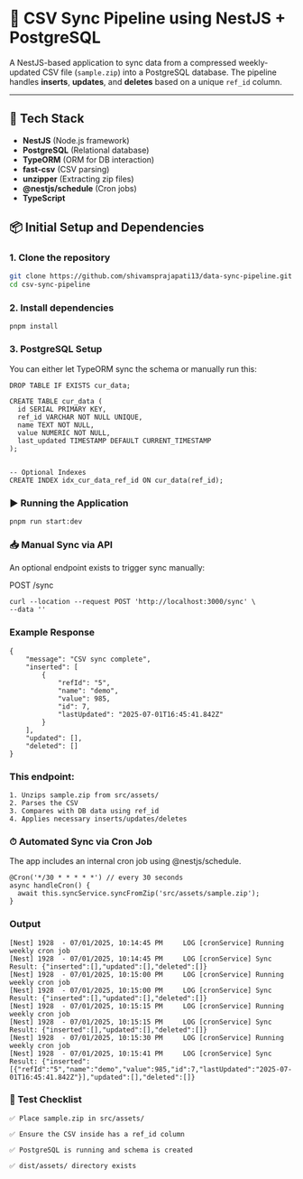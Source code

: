 # 🔁 CSV Sync Pipeline using NestJS + PostgreSQL

A NestJS-based application to sync data from a compressed weekly-updated CSV file (`sample.zip`) into a PostgreSQL database. The pipeline handles **inserts**, **updates**, and **deletes** based on a unique `ref_id` column.

---

## 🧱 Tech Stack

- **NestJS** (Node.js framework)
- **PostgreSQL** (Relational database)
- **TypeORM** (ORM for DB interaction)
- **fast-csv** (CSV parsing)
- **unzipper** (Extracting zip files)
- **@nestjs/schedule** (Cron jobs)
- **TypeScript**

## 📦 Initial Setup and Dependencies

### 1. Clone the repository

```bash
git clone https://github.com/shivamsprajapati13/data-sync-pipeline.git
cd csv-sync-pipeline
```

### 2. Install dependencies
```
pnpm install
```

### 3. PostgreSQL Setup
You can either let TypeORM sync the schema or manually run this:
```
DROP TABLE IF EXISTS cur_data;

CREATE TABLE cur_data (
  id SERIAL PRIMARY KEY,
  ref_id VARCHAR NOT NULL UNIQUE,  
  name TEXT NOT NULL,
  value NUMERIC NOT NULL,
  last_updated TIMESTAMP DEFAULT CURRENT_TIMESTAMP
);


-- Optional Indexes
CREATE INDEX idx_cur_data_ref_id ON cur_data(ref_id);
```

### ▶️ Running the Application
```
pnpm run start:dev
```

### 📥 Manual Sync via API
An optional endpoint exists to trigger sync manually:

POST /sync
```
curl --location --request POST 'http://localhost:3000/sync' \
--data ''
```

### Example Response
```
{
    "message": "CSV sync complete",
    "inserted": [
        {
            "refId": "5",
            "name": "demo",
            "value": 985,
            "id": 7,
            "lastUpdated": "2025-07-01T16:45:41.842Z"
        }
    ],
    "updated": [],
    "deleted": []
}
```

### This endpoint:
```
1. Unzips sample.zip from src/assets/
2. Parses the CSV
3. Compares with DB data using ref_id
4. Applies necessary inserts/updates/deletes
```

### ⏱ Automated Sync via Cron Job
The app includes an internal cron job using @nestjs/schedule.
```
@Cron('*/30 * * * * *') // every 30 seconds
async handleCron() {
  await this.syncService.syncFromZip('src/assets/sample.zip');
}
```

### Output
```
[Nest] 1928  - 07/01/2025, 10:14:45 PM     LOG [cronService] Running weekly cron job
[Nest] 1928  - 07/01/2025, 10:14:45 PM     LOG [cronService] Sync Result: {"inserted":[],"updated":[],"deleted":[]}
[Nest] 1928  - 07/01/2025, 10:15:00 PM     LOG [cronService] Running weekly cron job
[Nest] 1928  - 07/01/2025, 10:15:00 PM     LOG [cronService] Sync Result: {"inserted":[],"updated":[],"deleted":[]}
[Nest] 1928  - 07/01/2025, 10:15:15 PM     LOG [cronService] Running weekly cron job
[Nest] 1928  - 07/01/2025, 10:15:15 PM     LOG [cronService] Sync Result: {"inserted":[],"updated":[],"deleted":[]}
[Nest] 1928  - 07/01/2025, 10:15:30 PM     LOG [cronService] Running weekly cron job
[Nest] 1928  - 07/01/2025, 10:15:41 PM     LOG [cronService] Sync Result: {"inserted":[{"refId":"5","name":"demo","value":985,"id":7,"lastUpdated":"2025-07-01T16:45:41.842Z"}],"updated":[],"deleted":[]}

```
### 🧪 Test Checklist
```
✅ Place sample.zip in src/assets/

✅ Ensure the CSV inside has a ref_id column

✅ PostgreSQL is running and schema is created

✅ dist/assets/ directory exists
```

